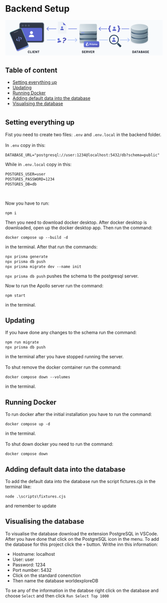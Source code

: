 
# Backend Setup

![alt text](public/image.png)

## Table of content
-   [Setting everything up](#setting-everything-up)
-   [Updating](#updating)
-   [Running Docker](#running-docker)
-   [Adding default data into the database](#adding-default-data-into-the-database)
-   [Visualising the database](#visualising-the-database)

#

## Setting everything up
Fist you need to create two files: `.env` and `.env.local` in the backend folder.
<br />
<br />
In `.env` copy in this:

```
DATABASE_URL="postgresql://user:1234@localhost:5432/db?schema=public"
```

While in `.env.local` copy in this:
```
POSTGRES_USER=user
POSTGRES_PASSWORD=1234
POSTGRES_DB=db
```

<br />

Now you have to run:
```
npm i
```
Then you need to download docker desktop. After docker desktop is downloaded, open up the docker desktop app. Then run the command:

```
docker compose up --build -d
```

in the terminal. After that run the commands:

```
npx prisma generate
npx prisma db push
npx prisma migrate dev --name init
```

`npx prisma db push` pushes the schema to the postgresql server.

Now to run the Apollo server run the command:

```
npm start
```

in the terminal. 

## Updating

If you have done any changes to the schema run the command:

```
npm run migrate
npx prisma db push
``` 

in the terminal after you have stopped running the server.
<br/><br/>
To shut remove the docker comtainer run the command:
```
docker compose down --volumes
```
in the terminal.

## Running Docker
To run docker after the initial installation you have to run the command:

```
docker compose up -d
``` 

in the terminal. 
<br /><br />
To shut down docker you need to run the command: 

```
docker compose down
```

## Adding default data into the database
To add the default data into the database run the script fictures.cjs in the terminal like:
```
node .\scripts\fixtures.cjs
```
and remember to update

## Visualising the database
To visualise the database download the extension PostgreSQL in VSCode. After you have done that click on the PostgreSQL icon in the menu. To add the database for this project click the `+` button. Writhe inn this information:
-   Hostname: localhost
-   User: user
-   Password: 1234
-   Port number: 5432
-   Click on the standard conenction
-   Then name the database worldexploreDB

To se any of the information in the databse right click on the database and choose `Select` and then click `Run Select Top 1000`


